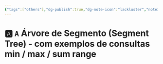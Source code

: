 ```yaml
---
{"tags":["others"],"dg-publish":true,"dg-note-icon":"lackluster","noteIcon":"lackluster","permalink":"/04-resources-material-para-zettel/others/a-arvore-de-segmento-segment-tree-com-exemplos/","dgPassFrontmatter":true,"created":"2025-10-16T10:14:23.440+01:00","updated":"2025-10-24T16:12:23.654+01:00"}
---
```


# 🅰️ `A` Árvore de Segmento (Segment Tree) - com exemplos de consultas min / max / sum range